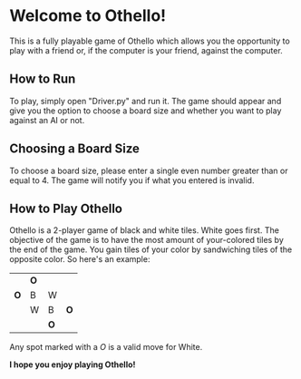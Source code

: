 <h1> Welcome to Othello! </h1>
This is a fully playable game of Othello which allows you the opportunity to play with a friend or, if the computer is your friend, against the computer.

<h2>How to Run</h2>
To play, simply open "Driver.py" and run it. The game should appear and give you the option to choose a board size and whether you want to play against an AI or not.

<h2>Choosing a Board Size</h2>
To choose a board size, please enter a single even number greater than or equal to 4. The game will notify you if what you entered is invalid.

<h2>How to Play Othello</h2>
Othello is a 2-player game of black and white tiles. White goes first. The objective of the game is to have the most amount of your-colored tiles by the end of the game. You gain tiles of your color by sandwiching tiles of the opposite color. So here's an example:

|      |        |         |      |
| ---  |  ---   | ---    | ---  |
|   | **O** |    |    |
|**O**|  B  |  W  |   |
|   |  W  |  B  |**O**|
|   |     | **O** |   |

Any spot marked with a *O* is a valid move for White. 

**I hope you enjoy playing Othello!**
